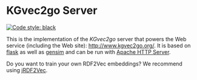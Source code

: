 # KGvec2go Server
[![Code style: black](https://img.shields.io/badge/code%20style-black-000000.svg)](https://github.com/psf/black)

This is the implementation of the *KGvec2go* server that powers the Web service (including the Web site): 
<a href="http://www.kgvec2go.org/">http://www.kgvec2go.org/</a>.
It is based on <a href="https://www.palletsprojects.com/p/flask/">flask</a> as well as 
<a href="https://radimrehurek.com/gensim/">gensim</a> and can be run with 
<a href="https://httpd.apache.org/">Apache HTTP Server</a>.

<!--Note that the walks were generated using project <a href="https://github.com/janothan/kgvec2go-walks">KGvec2go Walks</a>. -->

Do you want to train your own RDF2Vec embeddings? We recommend using <a href="https://github.com/dwslab/jrdf2vec">jRDF2Vec</a>.
